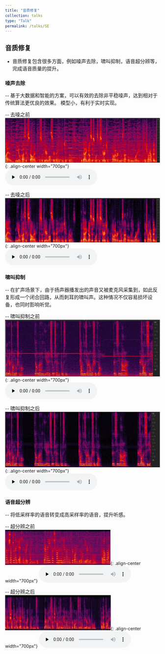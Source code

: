 ```yaml
---
title: "音质修复"
collection: talks
type: "Talk"
permalink: /talks/SE
---
```


## 音质修复 
- <font size=3> 音质修复包含很多方面，例如噪声去除，啸叫抑制，语音超分辨等，完成语音质量的提升。</font>  



###  噪声去除
-- <font size=3> 基于大数据和智能的方案，可以有效的去除非平稳噪声，达到相对于传统算法更优良的效果。 模型小，有利于实时实现。</font>  
  
-- <font size=3> 去噪之前</font>  
![SE before](/images/nesebefore.png){: .align-center width="700px"}
​<audio id="audio" controls="" preload="none">
      <source id="wav" src="../files/nesebefore.wav">{: .align-center}
 

-- <font size=3> 去噪之后</font>  
![SE after](/images/neseafter.png){: .align-center width="700px"}
​<audio id="audio" controls="" preload="none">
      <source id="wav" src="../files/neseafter.wav">{: .align-center}

###  啸叫抑制

-- <font size=3> 在扩声场景下，由于扬声器播发出的声音又被麦克风采集到，如此反复形成一个闭合回路，从而刺耳的啸叫声。这种情况不仅容易损坏设备，也同时影响听觉。</font>  

-- <font size=3> 啸叫抑制之前</font>  
![Howling before](/images/howlbefore.JPG){: .align-center width="700px"}
​<audio id="audio" controls="" preload="none">
      <source id="wav" src="../files/howl-noisy.wav">{: .align-center}
 

-- <font size=3> 啸叫抑制之后</font>  
![Howling after](/images/howlafter.JPG){: .align-center width="700px"}
​<audio id="audio" controls="" preload="none">
      <source id="wav" src="../files/howl-enhance.wav">{: .align-center}

 
###  语音超分辨

-- <font size=3> 将低采样率的语音转变成高采样率的语音，提升听感。</font>  

-- <font size=3> 超分辨之前</font>  
![super before](/images/superbefore.jpg){: .align-center width="700px"}
​<audio id="audio" controls="" preload="none">
      <source id="wav" src="../files/superbefore.wav">{: .align-center}
 

-- <font size=3> 超分辨之后</font>  
![super after](/images/superafter.jpg){: .align-center width="700px"}
​<audio id="audio" controls="" preload="none">
      <source id="wav" src="../files/superafter.wav">{: .align-center}
